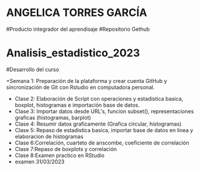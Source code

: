 # ANGELICA TORRES GARCÍA
#Producto integrador del aprendisaje 
#Repositorio Gethub
# Analisis_estadistico_2023
#Desarrollo del curso

+Semana 1: Preparación de la plataforma y crear cuenta GitHub y  sincronización de Git con Rstudio en  computadora personal.
+ Clase 2: Elaboración de Script con operaciones y estadistica basica, boxplot, histogramas e importación base de datos.
+ Clase 3: Importar datos desde URL's, funcion subset(), representaciones graficas (histogramas, barplot)
+ Clase 4: Resumir datos graficamente (Grafica circular, histogramas) 
+ Clase 5: Repaso de estadistica basica, importar base de datos en linea y elaboracion de histogramas
+ Clase 6:Correlación, cuarteto de anscombe, coeficiente de correlación
+ Clase 7:Repaso de boxplots y correlación
+ Clase 8:Examen practico en RStudio
+ examen 31/03/2023
